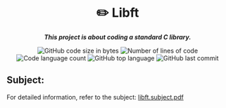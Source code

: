 
<h1 align="center">
	✏️ Libft
</h1>

<p align="center">
	<b><i>This project is about coding a standard C library.</i></b><br>
</p>

<p align="center">
	<img alt="GitHub code size in bytes" src="https://img.shields.io/github/languages/code-size/linhtng/Libft?color=lightblue" />
	<img alt="Number of lines of code" src="https://img.shields.io/tokei/lines/github/linhtng/Libft?color=critical" />
	<img alt="Code language count" src="https://img.shields.io/github/languages/count/linhtng/Libft?color=yellow" />
	<img alt="GitHub top language" src="https://img.shields.io/github/languages/top/linhtng/Libft?color=blue" />
	<img alt="GitHub last commit" src="https://img.shields.io/github/last-commit/linhtng/Libft?color=green" />
</p>

## Subject:
For detailed information, refer to the subject:
[libft.subject.pdf](https://github.com/linhtng/Libft/files/10086456/libft.subject.pdf)
